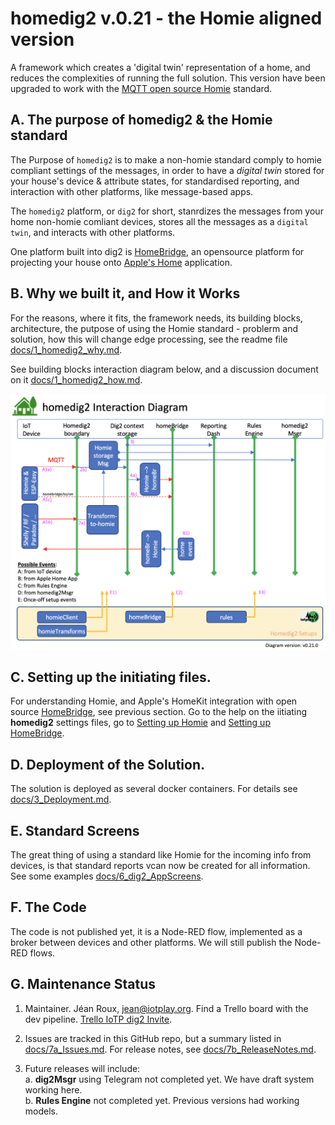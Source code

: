 # homedig2 v.0.21 - the Homie aligned version

A framework which creates a 'digital twin' representation of a home, and reduces the complexities of running the full solution. This version have been upgraded to work with the [MQTT open source Homie](https://homieiot.github.io) standard.

## A. The purpose of homedig2 & the Homie standard

The Purpose of `homedig2` is to make a non-homie standard comply to homie compliant settings of the messages, in order to have a *digital twin* stored for your house's device & attribute states, for standardised reporting, and interaction with other platforms, like message-based apps.    

The `homedig2` platform, or `dig2` for short, stanrdizes the messages from your home non-homie comliant devices, stores all the messages as a `digital twin`, and interacts with other platforms.    

One platform built into dig2 is [HomeBridge](https://homebridge.io), an opensource platform for projecting your house onto [Apple's Home](https://www.apple.com/ca/ios/home/) application. 

## B. Why we built it, and How it Works

For the reasons, where it fits, the framework needs, its building blocks, architecture, the putpose of using the Homie standard - problerm and solution, how this will change edge processing, see the readme file [docs/1_homedig2_why.md](docs/1_homedig2_why.md). 

See building blocks interaction diagram below, and a discussion document on it [docs/1_homedig2_how.md](docs/1_homedig2_how.md).   

![Interaction Diagram](docs/images/dig2_interactionDiagram.png)   

## C. Setting up the initiating files.

For understanding Homie, and Apple's HomeKit integration with open source [HomeBridge](https://homebridge.io), see previous section. Go to the help on the iitiating **homedig2** settings files, go to [Setting up Homie](docs/2a_Setup_Homie.md) and [Setting up HomeBridge](docs/2b_Setup_HomeBridge.md). 

## D. Deployment of the Solution.   

The solution is deployed as several docker containers. For details see [docs/3_Deployment.md](docs/3_Deployment.md).   

## E. Standard Screens

The great thing of using a standard like Homie for the incoming info from devices, is that standard reports vcan now be created for all information. See some examples [docs/6_dig2_AppScreens](docs/4_dig2_AppScreens.md). 

## F. The Code
The code is not published yet, it is a Node-RED flow, implemented as a broker between devices and other platforms. We will still publish the Node-RED flows.

## G. Maintenance Status

1. Maintainer. Jéan Roux, <jean@iotplay.org>. Find a Trello board with the dev pipeline. [Trello IoTP dig2 Invite](https://trello.com/invite/b/yC1CnUMK/f45c720766ca0d44e7c28e3c00375494/iotp-dig2).

1. Issues are tracked in this GitHub repo, but a summary listed in [docs/7a_Issues.md](docs/7a_Issues.md). For release notes, see [docs/7b_ReleaseNotes.md](docs/7b_ReleaseNotes.md).

1. Future releases will include:   
    a. **dig2Msgr** using Telegram not completed yet. We have draft system working here.   
    b. **Rules Engine** not completed yet. Previous versions had working models.



